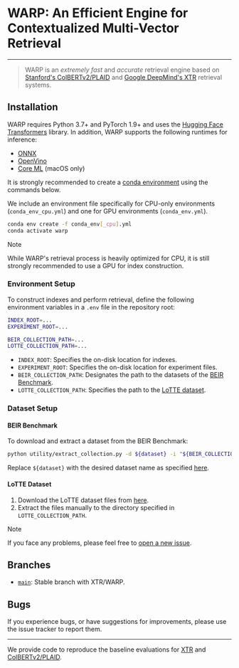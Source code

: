 # WARP: An Efficient Engine for Contextualized Multi-Vector Retrieval

------------

> WARP is an _extremely fast_ and _accurate_ retrieval engine based on [Stanford's ColBERTv2/PLAID](https://github.com/stanford-futuredata/ColBERT) and [Google DeepMind's XTR](https://github.com/google-deepmind/xtr) retrieval systems.

## Installation

WARP requires Python 3.7+ and PyTorch 1.9+ and uses the [Hugging Face Transformers](https://github.com/huggingface/transformers) library.
In addition, WARP supports the following runtimes for inference:
- [ONNX](https://onnx.ai/)
- [OpenVino](https://github.com/openvinotoolkit/openvino)
- [Core ML](https://developer.apple.com/documentation/coreml/) (macOS only)

It is strongly recommended to create a [conda environment](https://docs.anaconda.com/anaconda/install/linux/#installation) using the commands below.

We include an environment file specifically for CPU-only environments (`conda_env_cpu.yml`) and one for GPU environments (`conda_env.yml`).

```sh
conda env create -f conda_env[_cpu].yml
conda activate warp
```

> [!NOTE]
> While WARP's retrieval process is heavily optimized for CPU, it is still strongly recommended to use a GPU for index construction.

### Environment Setup
To construct indexes and perform retrieval, define the following environment variables in a `.env` file in the repository root:
```sh
INDEX_ROOT=...
EXPERIMENT_ROOT=...

BEIR_COLLECTION_PATH=...
LOTTE_COLLECTION_PATH=...
```

- `INDEX_ROOT`: Specifies the on-disk location for indexes.
- `EXPERIMENT_ROOT`: Specifies the on-disk location for experiment files.
- `BEIR_COLLECTION_PATH`: Designates the path to the datasets of the [BEIR Benchmark](https://github.com/beir-cellar/beir).
- `LOTTE_COLLECTION_PATH`: Specifies the path to the [LoTTE dataset](https://github.com/stanford-futuredata/ColBERT/blob/main/LoTTE.md).

### Dataset Setup

#### BEIR Benchmark

To download and extract a dataset from the BEIR Benchmark:

```sh
python utility/extract_collection.py -d ${dataset} -i "${BEIR_COLLECTION_PATH}" -s test
```

Replace `${dataset}` with the desired dataset name as specified [here](https://github.com/beir-cellar/beir?tab=readme-ov-file#beers-available-datasets).

#### LoTTE Dataset

1. Download the LoTTE dataset files from [here](https://downloads.cs.stanford.edu/nlp/data/colbert/colbertv2/lotte.tar.gz).
2. Extract the files manually to the directory specified in `LOTTE_COLLECTION_PATH`.


> [!NOTE]
> If you face any problems, please feel free to [open a new issue](https://github.com/jlscheerer/xtr-warp/issues).

## Branches
- [`main`](https://github.com/jlscheerer/xtr-warptree/main): Stable branch with XTR/WARP.

## Bugs
If you experience bugs, or have suggestions for improvements, please use the issue tracker to report them.

------------

We provide code to reproduce the baseline evaluations for [XTR](https://github.com/jlscheerer/xtr-eval) and [ColBERTv2/PLAID](https://github.com/jlscheerer/colbert-eval).